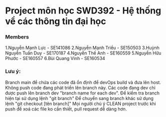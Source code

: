 # Project môn học SWD392 - Hệ thống về các thông tin đại học

### Members

1.Nguyễn Mạnh Lực - SE141086
2.Nguyễn Mạnh Triều - SE150503
3.Huỳnh Nguyễn Tuấn Duy - SE170187
4.Nguyễn Thế Anh - SE160559
5.Nguyễn Hữu Phước - SE160557
6.Bùi Quang Vinh - SE160534

### Lưu ý:

Branch main để chứa các code đã ổn định để devOps build và đưa lên host. Không push code đang phát triển lên branch này.
Các code đang dev chỉ được push lên branch dev "branch name for each dev".
Để kiểm tra branch hiện tại sử dụng lệnh "git branch"
Để chuyển sang branch khác sử dụng lệnh "git checkout [tên branch]"
Mọi người chú ý CLEAN project trước khi push để xoá các file ko cần thiết, pull request dễ dàng hơn.
